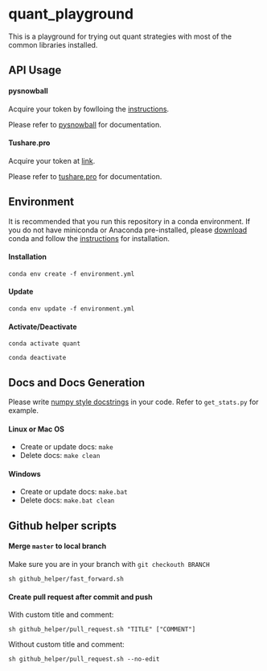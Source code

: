 # quant_playground
This is a playground for trying out quant strategies with most of the common libraries installed.

## API Usage

#### pysnowball

Acquire your token by fowlloing the [instructions](https://blog.crackcreed.com/diy-xue-qiu-app-shu-ju-api/).

Please refer to [pysnowball](https://github.com/scli-James/pysnowball) for documentation.

#### Tushare.pro

Acquire your token at [link](https://tushare.pro/user/token).

Please refer to [tushare.pro](https://tushare.pro/document/2) for documentation.


## Environment

It is recommended that you run this repository in a conda environment. If you do not have miniconda or Anaconda pre-installed, please [download](https://docs.conda.io/en/latest/miniconda.html) conda and follow the [instructions](https://conda.io/projects/conda/en/latest/user-guide/install/index.html) for installation.


#### Installation

`conda env create -f environment.yml`

#### Update

`conda env update -f environment.yml`

#### Activate/Deactivate

`conda activate quant`

`conda deactivate`


## Docs and Docs Generation

Please write [numpy style docstrings](https://numpydoc.readthedocs.io/en/latest/format.html) in your code. Refer to `get_stats.py` for example.

#### Linux or Mac OS

- Create or update docs: `make`
- Delete docs: `make clean`

#### Windows

- Create or update docs: `make.bat`
- Delete docs: `make.bat clean`


## Github helper scripts

#### Merge `master` to local branch

Make sure you are in your branch with `git checkouth BRANCH`

`sh github_helper/fast_forward.sh`

#### Create pull request after commit and push

With custom title and comment:

`sh github_helper/pull_request.sh "TITLE" ["COMMENT"]`

Without custom title and comment:

`sh github_helper/pull_request.sh --no-edit`


